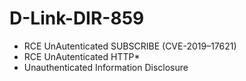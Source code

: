 # D-Link-DIR-859
* RCE UnAutenticated SUBSCRIBE (CVE-2019–17621)
* RCE UnAutenticated HTTP*
* Unauthenticated Information Disclosure
